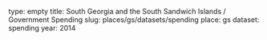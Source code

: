 type: empty
title: South Georgia and the South Sandwich Islands / Government Spending
slug: places/gs/datasets/spending
place: gs
dataset: spending
year: 2014

